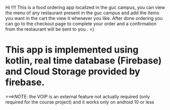 Hi !!!!
This is a food ordering app localized in the guc campus, you can view the menu of any restaurant present in the guc campus and add the items you want in the cart the view it whenever you like.
After done ordering you can go to the checkout page to complete your order and a confirmation from the restaurant will be sent to you . =)
# This app is implemented using kotlin, real time database (Firebase) and Cloud Storage provided by firebase.
===>NOTE: the VOIP is an external feature not actually required (only required for the course project) and it works only on android 10 or less
